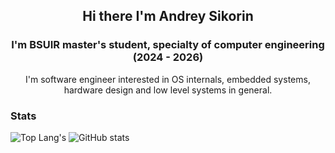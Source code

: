 <div align="center">
    <h2> Hi there I'm Andrey Sikorin </h2>
    <h3> I'm BSUIR master's student, specialty of computer engineering (2024 - 2026) </h3>
    I'm software engineer interested in OS internals, embedded systems, hardware design and low level systems in general.
</div>

### Stats

![Top Lang's](https://github-readme-stats.vercel.app/api/top-langs/?username=amateomi&layout=compact&theme=onedark&langs_count=8&hide_border=true)
![GitHub stats](https://github-readme-stats.vercel.app/api?username=amateomi&theme=onedark&count_private=true&show_icons=true&hide_rank=true&hide_border=true&custom_title=Amateomi%20Stats)
